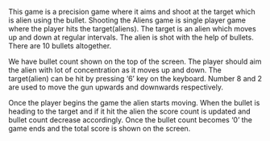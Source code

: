 This game is a precision game where it aims and shoot at the target which is alien using the bullet. Shooting the Aliens game is single player game where the player hits the target(aliens). The target is an alien which moves up and down at regular intervals. The alien is shot with the help of bullets. There are 10 bullets altogether. 

We have bullet count shown on the top of the screen. The player should aim the alien with lot of concentration as it moves up and down. The target(alien) can be hit by pressing ‘6’ key on the keyboard. Number 8 and 2 are used to move the gun upwards and downwards respectively. 

Once the player begins the game the alien starts moving. When the bullet is heading to the target and if it hit the alien the score count is updated and bullet count decrease accordingly. Once the bullet count becomes ‘0’ the game ends and the total score is shown on the screen.

